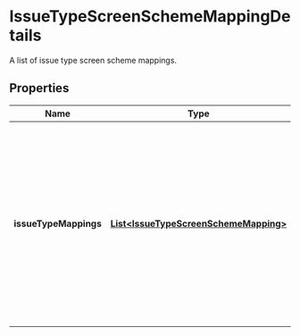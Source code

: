 

# IssueTypeScreenSchemeMappingDetails

A list of issue type screen scheme mappings.

## Properties

Name | Type | Description | Notes
------------ | ------------- | ------------- | -------------
**issueTypeMappings** | [**List&lt;IssueTypeScreenSchemeMapping&gt;**](IssueTypeScreenSchemeMapping.md) | The list of issue type to screen scheme mappings. A *default* entry cannot be specified because a default entry is added when an issue type screen scheme is created. | 




